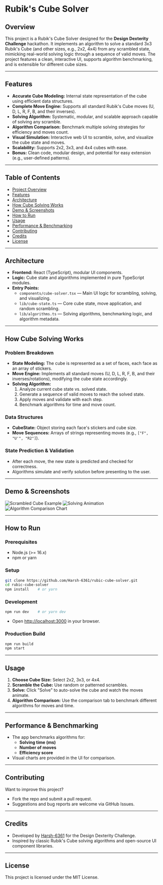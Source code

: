 # Rubik's Cube Solver

## Overview

This project is a Rubik's Cube Solver designed for the **Design Dexterity Challenge** hackathon. It implements an algorithm to solve a standard 3x3 Rubik's Cube (and other sizes, e.g., 2x2, 4x4) from any scrambled state, mimicking real-world solving logic through a sequence of valid moves. The project features a clean, interactive UI, supports algorithm benchmarking, and is extensible for different cube sizes.

---

## Features

- **Accurate Cube Modeling:** Internal state representation of the cube using efficient data structures.
- **Complete Move Engine:** Supports all standard Rubik's Cube moves (U, D, L, R, F, B, and their inverses).
- **Solving Algorithm:** Systematic, modular, and scalable approach capable of solving any scramble.
- **Algorithm Comparison:** Benchmark multiple solving strategies for efficiency and moves count.
- **Visual Simulation:** Interactive web UI to scramble, solve, and visualize the cube state and moves.
- **Scalability:** Supports 2x2, 3x3, and 4x4 cubes with ease.
- **Bonus:** Clean code, modular design, and potential for easy extension (e.g., user-defined patterns).

---

## Table of Contents

- [Project Overview](#overview)
- [Features](#features)
- [Architecture](#architecture)
- [How Cube Solving Works](#how-cube-solving-works)
- [Demo & Screenshots](#demo--screenshots)
- [How to Run](#how-to-run)
- [Usage](#usage)
- [Performance & Benchmarking](#performance--benchmarking)
- [Contributing](#contributing)
- [Credits](#credits)
- [License](#license)

---

## Architecture

- **Frontend:** React (TypeScript), modular UI components.
- **Logic:** Cube state and algorithms implemented in pure TypeScript modules.
- **Entry Points:**  
  - `components/cube-solver.tsx` — Main UI logic for scrambling, solving, and visualizing.
  - `lib/cube-state.ts` — Core cube state, move application, and random scrambling.
  - `lib/algorithms.ts` — Solving algorithms, benchmarking logic, and algorithm metadata.

---

## How Cube Solving Works

### Problem Breakdown

- **State Modeling:** The cube is represented as a set of faces, each face as an array of stickers.
- **Move Engine:** Implements all standard moves (U, D, L, R, F, B, and their inverses/rotations), modifying the cube state accordingly.
- **Solving Algorithm:**  
  1. Analyze current cube state vs. solved state.
  2. Generate a sequence of valid moves to reach the solved state.
  3. Apply moves and validate with each step.
  4. Benchmark algorithms for time and move count.

### Data Structures

- **CubeState:** Object storing each face's stickers and cube size.
- **Move Sequences:** Arrays of strings representing moves (e.g., `["F", "U'", "R2"]`).

### State Prediction & Validation

- After each move, the new state is predicted and checked for correctness.
- Algorithms simulate and verify solution before presenting to the user.

---

## Demo & Screenshots



![Scrambled Cube Example](./screenshots/scrambled-cube.png)
![Solving Animation](./screenshots/solving.gif)
![Algorithm Comparison Chart](./screenshots/algorithm-comparison.png)

---

## How to Run

### Prerequisites

- Node.js (>= 16.x)
- npm or yarn

### Setup

```bash
git clone https://github.com/Harsh-6361/rubic-cube-solver.git
cd rubic-cube-solver
npm install    # or yarn
```

### Development

```bash
npm run dev    # or yarn dev
```
- Open [http://localhost:3000](http://localhost:3000) in your browser.

### Production Build

```bash
npm run build
npm start
```

---

## Usage

1. **Choose Cube Size:** Select 2x2, 3x3, or 4x4.
2. **Scramble the Cube:** Use random or patterned scrambles.
3. **Solve:** Click "Solve" to auto-solve the cube and watch the moves animate.
4. **Algorithm Comparison:** Use the comparison tab to benchmark different algorithms for moves and time.

---

## Performance & Benchmarking

- The app benchmarks algorithms for:
  - **Solving time (ms)**
  - **Number of moves**
  - **Efficiency score**
- Visual charts are provided in the UI for comparison.

---

## Contributing

Want to improve this project?
- Fork the repo and submit a pull request.
- Suggestions and bug reports are welcome via GitHub Issues.

---

## Credits

- Developed by [Harsh-6361](https://github.com/Harsh-6361) for the Design Dexterity Challenge.
- Inspired by classic Rubik's Cube solving algorithms and open-source UI component libraries.

---

## License

This project is licensed under the MIT License.
